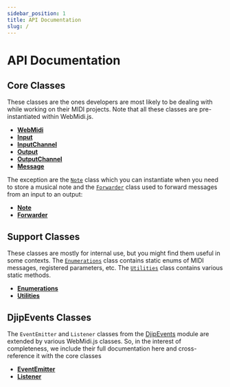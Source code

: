 ```yaml
---
sidebar_position: 1
title: API Documentation
slug: /
---
```


# API Documentation

## Core Classes

These classes are the ones developers are most likely to be dealing with while working on their MIDI 
projects. Note that all these classes are pre-instantiated within WebMidi.js.

* [**WebMidi**](api/classes/WebMidi)
* [**Input**](api/classes/Input)
* [**InputChannel**](api/classes/InputChannel)
* [**Output**](api/classes/Output)
* [**OutputChannel**](api/classes/OutputChannel)
* [**Message**](api/classes/Message)

The exception are the [`Note`](api/classes/Note) class which you can instantiate when you need to store 
a musical note and the [`Forwarder`](api/classes/Forwarder) class used to forward messages from an input
to an output:

* [**Note**](api/classes/Note)
* [**Forwarder**](api/classes/Forwarder)

## Support Classes

These classes are mostly for internal use, but you might find them useful in some contexts. The 
[`Enumerations`](api/classes/Enumerations) class contains static enums of MIDI messages, registered 
parameters, etc. The [`Utilities`](api/classes/Utilities) class contains various static methods. 

* [**Enumerations**](api/classes/Enumerations)
* [**Utilities**](api/classes/Utilities)

## DjipEvents Classes

The `EventEmitter` and `Listener` classes from the [DjipEvents](https://github.com/djipco/djipevents)
module are extended by various WebMidi.js classes. So, in the interest of completeness, we include
their full documentation here and cross-reference it with the core classes

* [**EventEmitter**](api/classes/EventEmitter)
* [**Listener**](api/classes/Listener)
